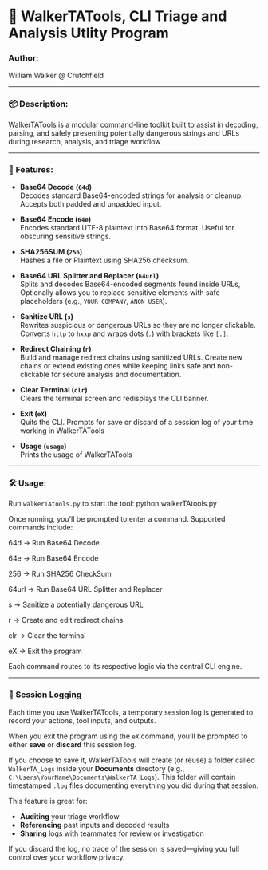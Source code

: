 # 🧰 WalkerTATools, CLI Triage and Analysis Utlity Program

### Author:
William Walker @ Crutchfield

---

### 📦 Description:
WalkerTATools is a modular command-line toolkit built to assist in decoding, parsing, and safely presenting potentially dangerous strings and URLs during research, analysis, and triage workflow

---

### 🚀 Features:

- **Base64 Decode (`64d`)**  
  Decodes standard Base64-encoded strings for analysis or cleanup. Accepts both padded and unpadded input.

- **Base64 Encode (`64e`)**  
  Encodes standard UTF-8 plaintext into Base64 format. Useful for obscuring sensitive strings.

- **SHA256SUM (`256`)**  
  Hashes a file or Plaintext using SHA256 checksum.

- **Base64 URL Splitter and Replacer (`64url`)**  
  Splits and decodes Base64-encoded segments found inside URLs, Optionally allows you to replace sensitive elements with safe placeholders (e.g., `YOUR_COMPANY`, `ANON_USER`).

- **Sanitize URL (`s`)**  
  Rewrites suspicious or dangerous URLs so they are no longer clickable. Converts `http` to `hxxp` and wraps dots (`.`) with brackets like `[.]`.

- **Redirect Chaining (`r`)**  
  Build and manage redirect chains using sanitized URLs. Create new chains or extend existing ones while keeping links safe and non-clickable for secure analysis and documentation.

- **Clear Terminal (`clr`)**  
  Clears the terminal screen and redisplays the CLI banner.

- **Exit (`eX`)**  
  Quits the CLI. Prompts for save or discard of a session log of your time working in WalkerTATools

- **Usage (`usage`)**  
  Prints the usage of WalkerTATools

---

### 🛠️ Usage:

Run `walkerTAtools.py` to start the tool:
python walkerTAtools.py

Once running, you'll be prompted to enter a command. Supported commands include:

64d      → Run Base64 Decode

64e      → Run Base64 Encode

256      → Run SHA256 CheckSum

64url    → Run Base64 URL Splitter and Replacer

s        → Sanitize a potentially dangerous URL

r        → Create and edit redirect chains

clr      → Clear the terminal

eX       → Exit the program

Each command routes to its respective logic via the central CLI engine.

---


### 📝 Session Logging

Each time you use WalkerTATools, a temporary session log is generated to record your actions, tool inputs, and outputs.

When you exit the program using the `eX` command, you’ll be prompted to either **save** or **discard** this session log.

If you choose to save it, WalkerTATools will create (or reuse) a folder called `WalkerTA_Logs` inside your **Documents** directory (e.g., `C:\Users\YourName\Documents\WalkerTA_Logs`). This folder will contain timestamped `.log` files documenting everything you did during that session.

This feature is great for:

- **Auditing** your triage workflow  
- **Referencing** past inputs and decoded results  
- **Sharing** logs with teammates for review or investigation  

If you discard the log, no trace of the session is saved—giving you full control over your workflow privacy.
